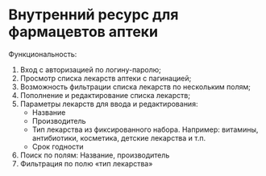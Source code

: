 # Внутренний ресурс для фармацевтов аптеки
Функциональность:
1.  Вход с авторизацией по логину-паролю;
1.  Просмотр списка лекарств аптеки с пагинацией;
1.  Возможность фильтрации списка лекарств по нескольким полям;
1.  Пополнение и редактирование списка лекарств;
1.  Параметры лекарств для ввода и редактирования:
    * Название
    * Производитель
    * Тип лекарства из фиксированного набора. Например: витамины, антибиотики, косметика, детские лекарства и т.п.
    * Срок годности
1.  Поиск по полям: Название, производитель
1.  Фильтрация по полю «тип лекарства»